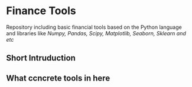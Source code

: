 # Finance Tools
Repository including basic financial tools based on the Python language and libraries like <i>Numpy, Pandas, Scipy, Matplotlib, Seaborn, Sklearn and etc</i>
## Short Intruduction

## What ccncrete tools in here
